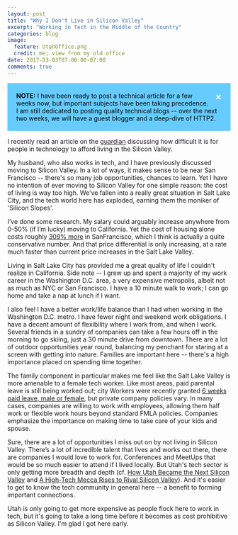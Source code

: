 ```yaml
---
layout: post
title: "Why I Don't Live in Silicon Valley"
excerpt: "Working in Tech in the Middle of the Country"
categories: blog
image:
  feature: UtahOffice.png
  credit: me; view from my old office
date: 2017-03-03T07:00:00-07:00
comments: true
---
```

<style>
.alert {
    padding: 20px;
    background-color: #f44336;
    color: black;
    opacity: 1;
    transition: opacity 0.6s;
    margin-bottom: 15px;
}

.alert.note {background-color: #66ccff;}

.closebtn {
    margin-left: 15px;
    color: white;
    font-weight: bold;
    float: right;
    font-size: 22px;
    line-height: 20px;
    cursor: pointer;
    transition: 0.3s;
}

.closebtn:hover {
    color: black;
}
</style>

<div class="alert note">
  <span class="closebtn">&times;</span>  
  <strong>NOTE:</strong> I have been ready to  post a technical article for a few weeks now, but important subjects have been taking precedence.  I am still dedicated to posting quality technical blogs -- over the next two weeks, we will have a guest blogger and a deep-dive of HTTP2.
</div>

<script>
var close = document.getElementsByClassName("closebtn");
var i;

for (i = 0; i < close.length; i++) {
    close[i].onclick = function(){
        var div = this.parentElement;
        div.style.opacity = "0";
        setTimeout(function(){ div.style.display = "none"; }, 600);
    }
}
</script>

I recently read an article on the <a href="https://www.theguardian.com/technology/2017/feb/27/silicon-aa-cost-of-living-crisis-has-americas-highest-paid-feeling-poor?CMP=share_btn_fb">guardian</a> discussing how difficult it is for people in technology to afford living in the Silicon Valley.  

My husband, who also works in tech, and I have previously discussed moving to Silicon Valley.  In a lot of ways, it makes sense to be near San Francisco -- there's so many job opportunities, chances to learn.  Yet I have no intention of ever moving to Silicon Valley for one simple reason: the cost of living is way too high.  We've fallen into a really great situation in Salt Lake City, and the tech world here has exploded, earning them the moniker of 'Silicon Slopes'.

I’ve done some research.  My salary could arguably increase anywhere from 0-50% (if I’m lucky) moving to California.  Yet the cost of housing alone costs roughly <a href="https://www.nerdwallet.com/cost-of-living-calculator">309% more</a> in SanFrancisco, which I think is actually a quite conservative number. And that price differential is only increasing, at a rate much faster than current price increases in the Salt Lake Valley.

Living in Salt Lake City has provided me a great quality of life I couldn't realize in California. Side note -- I grew up and spent a majority of my work career in the Washington D.C. area, a very expensive metropolis, albeit not as much as NYC or San Francisco.  I have a 10 minute walk to work; I can go home and take a nap at lunch if I want.

I also feel I have a better work/life balance than I had when working in the Washington D.C. metro.  I have fewer night and weekend work obligations.  I have a decent amount of flexibility where I work from, and when I work.  Several friends in a sundry of companies can take a few hours off in the morning to go skiing, just a 30 minute drive from downtown.  There are a lot of outdoor opportunities year round, balancing my penchant for staring at a screen with getting into nature.  Families are important here -- there's a high importance placed on spending time together.

The family component in particular makes me feel like the Salt Lake Valley is more amenable to a female tech worker.  Like most areas, paid parental leave is still being worked out; city Workers were recently granted <a href="http://www.sltrib.com/home/4785585-155/salt-lake-city-announces-paid-parental">6 weeks paid leave, male or female</a>, but private company policies vary.  In many cases, companies are willing to work with employees, allowing them half work or flexible work hours beyond standard FMLA policies. Companies emphasize the importance on making time to take care of your kids and spouse.

Sure, there are a lot of opportunities I miss out on by not living in Silicon Valley.  There’s a lot of incredible talent that lives and works out there, there are companies I would love to work for.  Conferences and MeetUps that would be so much easier to attend if I lived locally.  But Utah's tech sector is only getting more breadth and depth (cf. <a href="http://www.newyorker.com/business/currency/utah-became-next-silicon-valley">How Utah Became the Next Silicon Valley</a> and <a href="http://www.cnbc.com/2016/07/13/a-high-tech-mecca-rises-to-rival-silicon-valley.html">A High-Tech Mecca Rises to Rival Silicon Valley</a>).  And it's easier to get to know the tech community in general here -- a benefit to forming important connections.

Utah is only going to get more expensive as people flock here to work in tech, but it's going to take a long time before it becomes as cost prohibitive as Silicon Valley.  I'm glad I got here early.
